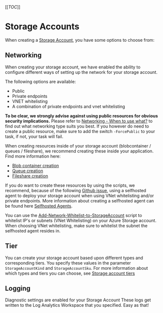 [[_TOC_]]

# Storage Accounts

When creating a [Storage Account](/Azure/Azure-CLI-Snippets/Storage-Accounts/Create-Storage-account), you have some options to choose from:

## Networking

When creating your storage account, we have enabled the ability to configure different ways of setting up the network for your storage account.

The following options are available:

- Public
- Private endpoints
- VNET whitelisting
- A combination of private endpoints and vnet whitelisting

**To be clear, we strongly advise against using public resources for obvious security implications.** Please refer to [Networking - When to use what?](/Azure/Documentation/Networking#when-to-use-what?) to find out what networking type suits you best. If you however do need to create a public resource, make sure to add the switch `-ForcePublic` to your task, if not, your task will fail.

When creating resources inside of your storage account (blobcontainer / queues / fileshare), we recommend creating these inside your application. Find more information here:

- [Blob container creation](https://docs.microsoft.com/en-us/azure/storage/blobs/storage-quickstart-blobs-dotnet#code-examples)
- [Queue creation](https://docs.microsoft.com/en-us/azure/storage/queues/storage-dotnet-how-to-use-queues?tabs=dotnet)
- [Fileshare creation](https://docs.microsoft.com/en-us/azure/storage/files/storage-dotnet-how-to-use-files?tabs=dotnet#access-the-file-share-programmatically)

If you do want to create these resources by using the scripts, we recommend, because of the following [Github issue](https://github.com/MicrosoftDocs/azure-docs/issues/19456), using a selfhosted agent to deploy your storage account when using VNet whitelisting and/or private endpoints. More information about creating a selfhosted agent can be found here [Selfhosted Agents](/Azure/Documentation/How-to-use-the-scripts#Deploying-to-SelfHosted-Agents-in-Pool).

You can use the [Add-Network-Whitelist-to-StorageAccount](/Azure/Azure-CLI-Snippets/Storage-Accounts/Add-Network-Whitelist-to-StorageAccount) script to whitelist IP's or subnets (VNet Whitelisting) on your Azure Storage account. When choosing VNet whitelisting, make sure to whitelist the subnet the selfhosted agent resides in.

## Tier

You can create your storage account based upon different types and corresponding tiers. You specify these values in the parameter `StorageAccountKind` and `StorageAccountSku`. For more information about which types and tiers you can choose, see [Storage account tiers](https://docs.microsoft.com/en-us/azure/storage/common/storage-account-overview)

## Logging

Diagnostic settings are enabled for your Storage Account These logs get written to the Log Analytics Workspace that you specified. Easy as that!
